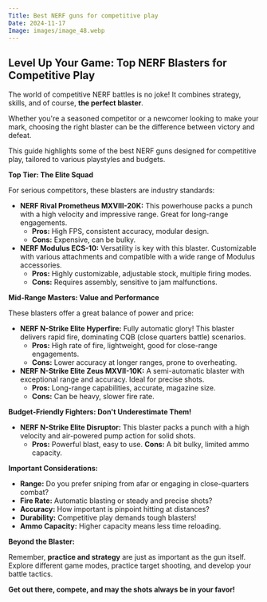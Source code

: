 ```yaml
---
Title: Best NERF guns for competitive play
Date: 2024-11-17
Image: images/image_48.webp
---
```


## Level Up Your Game: Top NERF Blasters for Competitive Play 

The world of competitive NERF battles is no joke! It combines strategy, skills, and of course, **the perfect blaster**.  

Whether you're a seasoned competitor or a newcomer looking to make your mark, choosing the right blaster can be the difference between victory and defeat.  

This guide highlights some of the best NERF guns designed for competitive play, tailored to various playstyles and budgets.

**Top Tier: The Elite Squad**

For serious competitors, these blasters are industry standards:

* **NERF Rival Prometheus MXVIII-20K:** This powerhouse packs a punch with a high velocity and impressive range. Great for long-range engagements. 
    * **Pros:** High FPS, consistent accuracy, modular design.
    * **Cons:** Expensive, can be bulky.
* **NERF Modulus ECS-10:** Versatility is key with this blaster. Customizable with various attachments and compatible with a wide range of Modulus accessories. 
    * **Pros:** Highly customizable, adjustable stock, multiple firing modes.
    * **Cons:** Requires assembly, sensitive to jam malfunctions.

**Mid-Range Masters: Value and Performance**

These blasters offer a great balance of power and price:

* **NERF N-Strike Elite Hyperfire:** Fully automatic glory! This blaster delivers rapid fire, dominating CQB (close quarters battle) scenarios.
    * **Pros:** High rate of fire, lightweight, good for close-range engagements.
    * **Cons:** Lower accuracy at longer ranges, prone to overheating.
* **NERF N-Strike Elite Zeus MXVII-10K:**  A semi-automatic blaster with exceptional range and accuracy. Ideal for precise shots.
    * **Pros:**  Long-range capabilities, accurate, magazine size.
    * **Cons:** Can be heavy, slower fire rate.

**Budget-Friendly Fighters:  Don't Underestimate Them!**

* **NERF N-Strike Elite Disruptor:**  This blaster packs a punch with a high velocity and air-powered pump action for solid shots.
    * **Pros:**  Powerful blast, easy to use. **Cons:** A bit bulky, limited ammo capacity.

**Important Considerations:**

* **Range:**  Do you prefer sniping from afar or engaging in close-quarters combat? 
* **Fire Rate:**  Automatic blasting or steady and precise shots?
* **Accuracy:**  How important is pinpoint hitting at distances?
* **Durability:** Competitive play demands tough blasters!
* **Ammo Capacity:**  Higher capacity means less time reloading.


**Beyond the Blaster:**

Remember, **practice and strategy** are just as important as the gun itself. Explore different game modes, practice target shooting, and develop your battle tactics.  


**Get out there, compete, and may the shots always be in your favor!** 
